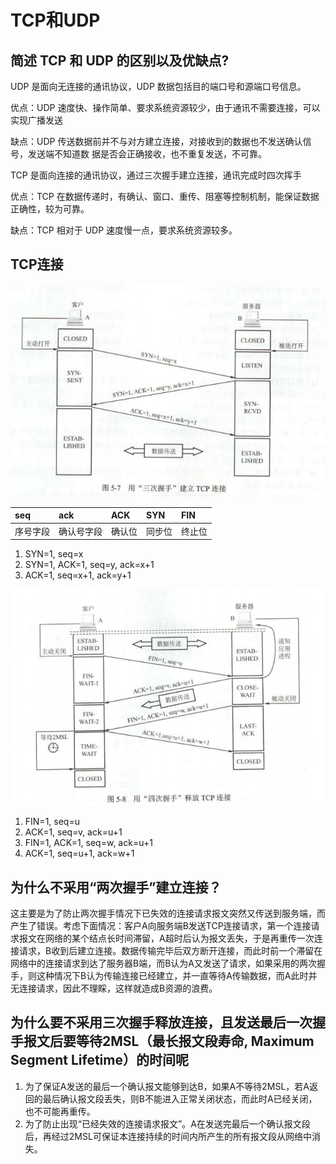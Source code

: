 # TCP和UDP

## 简述 TCP 和 UDP 的区别以及优缺点?

UDP 是面向无连接的通讯协议，UDP 数据包括目的端口号和源端口号信息。 

优点：UDP 速度快、操作简单、要求系统资源较少，由于通讯不需要连接，可以实现广播发送 

缺点：UDP 传送数据前并不与对方建立连接，对接收到的数据也不发送确认信号，发送端不知道数 据是否会正确接收，也不重复发送，不可靠。

TCP 是面向连接的通讯协议，通过三次握手建立连接，通讯完成时四次挥手 

优点：TCP 在数据传递时，有确认、窗口、重传、阻塞等控制机制，能保证数据正确性，较为可靠。 

缺点：TCP 相对于 UDP 速度慢一点，要求系统资源较多。

## TCP连接

![&#x5EFA;&#x7ACB;TCP&#x8FDE;&#x63A5;](../../.gitbook/assets/image%20%287%29.png)

| seq | ack | ACK | SYN | FIN |
| :--- | :--- | :--- | :--- | :--- |
| 序号字段 | 确认号字段 | 确认位 | 同步位 | 终止位 |

1. SYN=1, seq=x
2. SYN=1, ACK=1, seq=y, ack=x+1
3. ACK=1, seq=x+1, ack=y+1

![&#x91CA;&#x653E;TCP&#x8FDE;&#x63A5;](../../.gitbook/assets/image%20%288%29.png)

1. FIN=1, seq=u
2. ACK=1, seq=v, ack=u+1
3. FIN=1, ACK=1, seq=w, ack=u+1
4. ACK=1, seq=u+1, ack=w+1 

##  为什么不采用“两次握手”建立连接？

这主要是为了防止两次握手情况下已失效的连接请求报文突然又传送到服务端，而产生了错误。考虑下面情况：客户A向服务端B发送TCP连接请求，第一个连接请求报文在网络的某个结点长时间滞留，A超时后认为报文丢失，于是再重传一次连接请求，B收到后建立连接。数据传输完毕后双方断开连接，而此时前一个滞留在网络中的连接请求到达了服务器B端，而B认为A又发送了请求，如果采用的两次握手，则这种情况下B认为传输连接已经建立，并一直等待A传输数据，而A此时并无连接请求，因此不理睬，这样就造成B资源的浪费。

## 为什么要不采用三次握手释放连接，且发送最后一次握手报文后要等待2MSL（最长报文段寿命, Maximum Segment Lifetime）的时间呢

1. 为了保证A发送的最后一个确认报文能够到达B，如果A不等待2MSL，若A返回的最后确认报文段丢失，则B不能进入正常关闭状态，而此时A已经关闭，也不可能再重传。
2. 为了防止出现“已经失效的连接请求报文”。A在发送完最后一个确认报文段后，再经过2MSL可保证本连接持续的时间内所产生的所有报文段从网络中消失。

